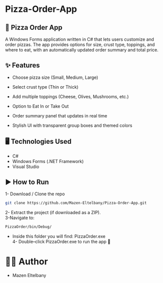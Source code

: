  # Pizza-Order-App  

## 🍕 Pizza Order App

A Windows Forms application written in C# that lets users customize and order pizzas. The app provides options for size, crust type, toppings, and where to eat, with an automatically updated order summary and total price.

## ✨ Features  

- Choose pizza size (Small, Medium, Large)

- Select crust type (Thin or Thick)

- Add multiple toppings (Cheese, Olives, Mushrooms, etc.)

- Option to Eat In or Take Out

- Order summary panel that updates in real time

- Stylish UI with transparent group boxes and themed colors

## 🖥️ Technologies Used

- C#
- Windows Forms (.NET Framework)
- Visual Studio

 ## ▶️ How to Run
1- Download / Clone the repo
```bash
git clone https://github.com/Mazen-Eltelbany/Pizza-Order-App.git
```
2- Extract the project (if downloaded as a ZIP).  
3-Navigate to:
```bash
PizzaOrder/bin/Debug/
```
* Inside this folder you will find:
PizzaOrder.exe  
4- Double–click PizzaOrder.exe to run the app 🚀

# 👨‍💻 Author
- Mazen Eltelbany
